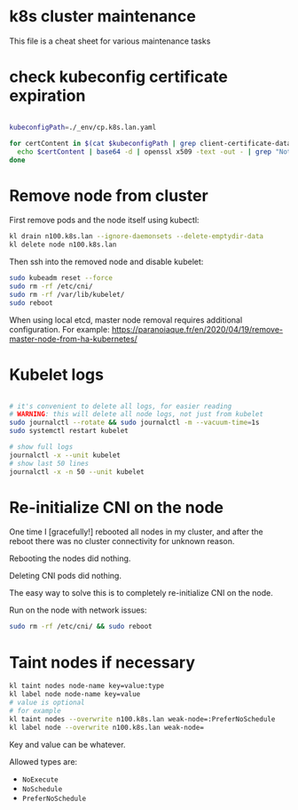 
# k8s cluster maintenance

This file is a cheat sheet for various maintenance tasks

# check kubeconfig certificate expiration

```bash

kubeconfigPath=./_env/cp.k8s.lan.yaml

for certContent in $(cat $kubeconfigPath | grep client-certificate-data | cut -f2 -d : | tr -d ' '); do
  echo $certContent | base64 -d | openssl x509 -text -out - | grep "Not After"
done

```

# Remove node from cluster

First remove pods and the node itself using kubectl:

```bash
kl drain n100.k8s.lan --ignore-daemonsets --delete-emptydir-data
kl delete node n100.k8s.lan
```

Then ssh into the removed node and disable kubelet:

```bash
sudo kubeadm reset --force
sudo rm -rf /etc/cni/
sudo rm -rf /var/lib/kubelet/
sudo reboot
```

When using local etcd, master node removal requires additional configuration.
For example: https://paranoiaque.fr/en/2020/04/19/remove-master-node-from-ha-kubernetes/

# Kubelet logs

```bash

# it's convenient to delete all logs, for easier reading
# WARNING: this will delete all node logs, not just from kubelet
sudo journalctl --rotate && sudo journalctl -m --vacuum-time=1s
sudo systemctl restart kubelet

# show full logs
journalctl -x --unit kubelet
# show last 50 lines
journalctl -x -n 50 --unit kubelet

```

# Re-initialize CNI on the node

One time I [gracefully!] rebooted all nodes in my cluster,
and after the reboot there was no cluster connectivity for unknown reason.

Rebooting the nodes did nothing.

Deleting CNI pods did nothing.

The easy way to solve this is to completely re-initialize CNI on the node.

Run on the node with network issues:

```bash
sudo rm -rf /etc/cni/ && sudo reboot
```

# Taint nodes if necessary

```bash
kl taint nodes node-name key=value:type
kl label node node-name key=value
# value is optional
# for example
kl taint nodes --overwrite n100.k8s.lan weak-node=:PreferNoSchedule
kl label node --overwrite n100.k8s.lan weak-node=
```

Key and value can be whatever.

Allowed types are:
- `NoExecute`
- `NoSchedule`
- `PreferNoSchedule`
